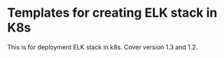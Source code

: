 # Templates for creating ELK stack in K8s

This is for deployment ELK stack in k8s. Cover version 1.3 and 1.2. 
